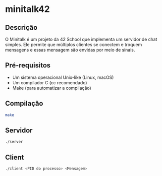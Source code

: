 # minitalk42

## Descrição
O Minitalk é um projeto da 42 School que implementa um servidor de chat simples. Ele permite que múltiplos clientes se conectem e troquem mensagens e essas mensagem são envidas por meio de sinais.

## Pré-requisitos
* Um sistema operacional Unix-like (Linux, macOS)
* Um compilador C (cc recomendado)
* Make (para automatizar a compilação)

## Compilação
```bash
make
```
## Servidor
```bash
./server
```
## Client
```bash
./client <PID do processo> <Mensagem>

```
